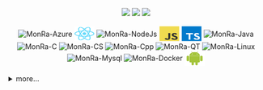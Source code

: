 <!--Hello
<h2><img src="https://emojis.slackmojis.com/emojis/images/1531849430/4246/blob-sunglasses.gif?1531849430" width="30"/> Hi 👋 , I'm MonRá! <img src="https://media.giphy.com/media/12oufCB0MyZ1Go/giphy.gif" width="50"></h2>
-->

<div>
  </p>
  <div align="center">
   <a href="https://www.facebook.com/ramon.chaib" target="_blank"><img src="https://img.shields.io/badge/-Facebook-%230077B5?style=for-the-badge&logo=facebook&logoColor=white" target="_blank"></a> 
  <a href="https://www.instagram.com/monrapps/" target="_blank"><img src="https://img.shields.io/badge/-Instagram-%23E4405F?style=for-the-badge&logo=instagram&logoColor=white" target="_blank"></a>
  <a href="https://www.linkedin.com/in/ramon-chaib-27007635/" target="_blank"><img src="https://img.shields.io/badge/-LinkedIn-%230077B5?style=for-the-badge&logo=linkedin&logoColor=white" target="_blank"></a>   
</div>
  
 <div style="display: inline_block" align="center"><br>
  <img align="center" alt="MonRa-Azure" height="30" width="40" src="https://cdn.jsdelivr.net/gh/devicons/devicon/icons/azure/azure-original.svg">
  <img align="center" alt="MonRa-React" height="30" width="40" src="https://raw.githubusercontent.com/devicons/devicon/master/icons/react/react-original.svg">
  <img align="center" alt="MonRa-NodeJs" height="30" width="40" src="https://cdn.jsdelivr.net/gh/devicons/devicon/icons/nodejs/nodejs-original.svg">
  <img align="center" alt="MonRa-Js" height="30" width="40" src="https://raw.githubusercontent.com/devicons/devicon/master/icons/javascript/javascript-original.svg">     <img align="center" alt="MonRa-Ts" height="30" width="40" src="https://raw.githubusercontent.com/devicons/devicon/master/icons/typescript/typescript-original.svg">
  <img align="center" alt="MonRa-Java" height="30" width="40" src="https://cdn.jsdelivr.net/gh/devicons/devicon/icons/java/java-original.svg">
  <img align="center" alt="MonRa-C" height="30" width="40" src="https://cdn.jsdelivr.net/gh/devicons/devicon/icons/c/c-original.svg">
  <img align="center" alt="MonRa-CS" height="30" width="40" src="https://cdn.jsdelivr.net/gh/devicons/devicon/icons/csharp/csharp-original.svg">
  <img align="center" alt="MonRa-Cpp" height="30" width="40" src="https://cdn.jsdelivr.net/gh/devicons/devicon/icons/cplusplus/cplusplus-original.svg">
  <img align="center" alt="MonRa-QT" height="30" width="40" src="https://cdn.jsdelivr.net/gh/devicons/devicon/icons/qt/qt-original.svg">
  <img align="center" alt="MonRa-Linux" height="30" width="40" src="https://cdn.jsdelivr.net/gh/devicons/devicon/icons/linux/linux-original.svg">
  <img align="center" alt="MonRa-Mysql" height="30" width="40" src="https://cdn.jsdelivr.net/gh/devicons/devicon/icons/mysql/mysql-original.svg">
  <img align="center" alt="MonRa-Docker" height="30" width="40" src="https://cdn.jsdelivr.net/gh/devicons/devicon/icons/docker/docker-original.svg">  
  <img align="center" alt="MonRa-Android" height="30" width="40" src="https://github.com/devicons/devicon/blob/master/icons/android/android-original.svg">
  
</div>
</a>

</br>
<!--
[![github activity graph](https://activity-graph.herokuapp.com/graph?username=monrapps&theme=chartreuse-dark)](https://github.com/monrapps/)
-->
<div>
<details>
      <summary>more...</summary>
      
<!--
### <img src="https://media.giphy.com/media/VgCDAzcKvsR6OM0uWg/giphy.gif" width="50"> A little more about me...  

```javascript
const monra = {
    pronouns: "He" | "Him",
    code: ["any"],
    askMeAbout: ["any"],
    technologies: {
        backEnd: {
            js: ["any"],
        },
        mobileApp: {
            native: ["Android Development"]
        },
        devOps: ["AWS", "Docker🐳", "Route53", "Nginx"],
        databases: ["mongo", "MySql", "sqlite"],
        misc: ["Firebase", "Socket.IO", "selenium", "open-cv", "php", "SuiteApp"]
    },
    architecture: ["Serverless Architecture", "Progressive web applications", "Single page applications"],
    currentFocus: "Building Robots to ease opertations",
    funFact: "There are two ways to write error-free programs; only the third one works"
};
```
-->

---
<!--START_SECTION:waka-->
![Code Time](http://img.shields.io/badge/Code%20Time-1%2C039%20hrs%204%20mins-blue)

![Profile Views](http://img.shields.io/badge/Profile%20Views-1-blue)

![Lines of code](https://img.shields.io/badge/From%20Hello%20World%20I%27ve%20Written-3.1%20million%20lines%20of%20code-blue)

**🐱 My GitHub Data** 

> 📦 50.4 kB Used in GitHub's Storage 
 > 
> 🏆 215 Contributions in the Year 2025
 > 
> 🚫 Not Opted to Hire
 > 
> 📜 24 Public Repositories 
 > 
> 🔑 20 Private Repositories 
 > 
**I'm an Early 🐤** 

```text
🌞 Morning                8296 commits        █████████░░░░░░░░░░░░░░░░   34.74 % 
🌆 Daytime                10853 commits       ███████████░░░░░░░░░░░░░░   45.45 % 
🌃 Evening                3711 commits        ████░░░░░░░░░░░░░░░░░░░░░   15.54 % 
🌙 Night                  1019 commits        █░░░░░░░░░░░░░░░░░░░░░░░░   04.27 % 
```
📅 **I'm Most Productive on Thursday** 

```text
Monday                   4435 commits        █████░░░░░░░░░░░░░░░░░░░░   18.57 % 
Tuesday                  4404 commits        █████░░░░░░░░░░░░░░░░░░░░   18.44 % 
Wednesday                4492 commits        █████░░░░░░░░░░░░░░░░░░░░   18.81 % 
Thursday                 5073 commits        █████░░░░░░░░░░░░░░░░░░░░   21.24 % 
Friday                   3228 commits        ███░░░░░░░░░░░░░░░░░░░░░░   13.52 % 
Saturday                 1302 commits        █░░░░░░░░░░░░░░░░░░░░░░░░   05.45 % 
Sunday                   945 commits         █░░░░░░░░░░░░░░░░░░░░░░░░   03.96 % 
```


📊 **This Week I Spent My Time On** 

```text
🕑︎ Time Zone: America/Sao_Paulo

💬 Programming Languages: 
C++                      25 mins             █████████████░░░░░░░░░░░░   53.22 % 
Other                    8 mins              █████░░░░░░░░░░░░░░░░░░░░   18.17 % 
INI                      7 mins              ████░░░░░░░░░░░░░░░░░░░░░   16.48 % 
YAML                     3 mins              ██░░░░░░░░░░░░░░░░░░░░░░░   06.30 % 
Markdown                 2 mins              █░░░░░░░░░░░░░░░░░░░░░░░░   05.83 % 

🔥 Editors: 
VS Code                  47 mins             █████████████████████████   100.00 % 

🐱‍💻 Projects: 
LIB_NBIOT_AT             16 mins             █████████░░░░░░░░░░░░░░░░   35.09 % 
Markdown                 11 mins             ██████░░░░░░░░░░░░░░░░░░░   24.00 % 
spc-arduino-nano-pulse-ji7 mins              ████░░░░░░░░░░░░░░░░░░░░░   16.48 % 
DEV_BC92                 3 mins              ██░░░░░░░░░░░░░░░░░░░░░░░   07.35 % 
COMM_MANAGER             3 mins              ██░░░░░░░░░░░░░░░░░░░░░░░   07.01 % 

💻 Operating System: 
Windows                  44 mins             ███████████████████████░░   93.70 % 
WSL                      3 mins              ██░░░░░░░░░░░░░░░░░░░░░░░   06.30 % 
```

**I Mostly Code in C** 

```text
C                        14 repos            █████░░░░░░░░░░░░░░░░░░░░   20.00 % 
JavaScript               7 repos             ██░░░░░░░░░░░░░░░░░░░░░░░   10.00 % 
TypeScript               6 repos             ██░░░░░░░░░░░░░░░░░░░░░░░   08.57 % 
Python                   5 repos             ██░░░░░░░░░░░░░░░░░░░░░░░   07.14 % 
HTML                     5 repos             ██░░░░░░░░░░░░░░░░░░░░░░░   07.14 % 
```



**Timeline**

![Lines of Code chart](https://raw.githubusercontent.com/monrapps/monrapps/master/assets/bar_graph.png)


 Last Updated on 01/02/2025 13:28:30 UTC
<!--END_SECTION:waka-->
